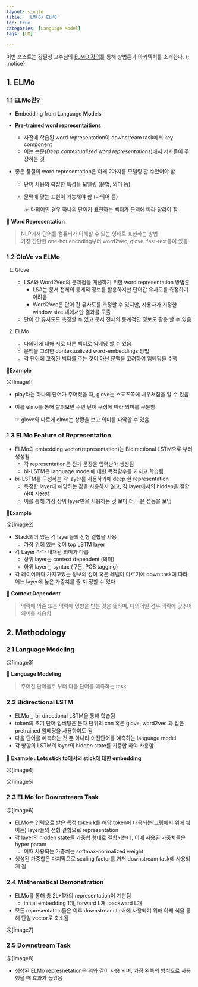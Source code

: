 ```yaml
---
layout: single
title:  'LM(6) ELMO'
toc: true
categories: [Language Model]
tags: [LM]

---
```


이번 포스트는 강필성 교수님의 [ELMO 강의](https://github.com/pilsung-kang/Text-Analytics/blob/master/08%20Seq2Seq%20Learning%20and%20Pre-trained%20Models/08-3_ELMo.pdf)를 통해 방법론과 아키텍처를 소개한다.
{: .notice}

## 1. ELMo

### 1.1 ELMo란?

- **E**mbedding from **L**anguage **Mo**dels

- **Pre-trained word representaitions**

  - 사전에 학습된 word representation이 downstream task에서 key component
  - 이는 논문(*Deep contextualized word representations*)에서 저자들이 주장하는 것

- 좋은 품질의 word representation은 아래 2가지를 모델링 할 수있어야 함

  - 단어 사용의 복잡한 특성을 모델링 (문법, 의미 등)

  - 문맥에 맞는 표현이 가능해야 함 (다의어 등)

    ☞ 다의어인 경우 하나의 단어가 표현하는 벡터가 문맥에 따라 달라야 함 

👀 **Word Representation**

> NLP에서 단어를 컴퓨터가 이해할 수 있는 형태로 표현하는 방법<br>가장 간단한 one-hot encoding부터 word2vec, glove, fast-text등이 있음

### 1.2 GloVe vs ELMo 

1. Glove
   - LSA와 Word2Vec의 문제점을 개선하기 위한 word representation 방법론
     - LSA는 문서 전체의 통계적 정보를 활용하지만 단어간 유사도를 측정하기 어려움
     - Word2Vec은 단어 간 유사도를 측정할 수 있지만, 사용자가 지정한 window size 내에서만 결과를 도출
   - 단어 간 유사도도 측정할 수 있고 문서 전체의 통계적인 정보도 활용 할 수 있음

2. ELMo
   - 다의어에 대해 서로 다른 벡터로 임베딩 할 수 있음
   - 문맥을 고려한 contextualized word-embeddings 방법
   - 각 단어에 고정된 벡터를 주는 것이 아닌 문맥을 고려하여 임베딩을 수행

📍**Example**

😗[Image1]

- play라는 하나의 단어가 주어졌을 때, glove는 스포츠쪽에 치우쳐짐을 알 수 있음

- 이를 elmo를 통해 살펴보면 주변 단어 구성에 따라 의미를 구분함

  ☞ glove와 다르게 elmo는 상황을 보고 의미를 파악할 수 있음

### 1.3 ELMo Feature of Representation

- ELMo의 embedding vector(representation)는 Bidirectional LSTM으로 부터 생성됨
  - 각 representation은 전체 문장을 입력받아 생성됨
  - bi-LSTM은 language model에 대한 목적함수를 가지고 학습됨
- bi-LSTM를 구성하는 각 layer를 사용하기에 deep 한 representation
  - 특정한 layer에 해당하는 값을 사용하지 않고, 각 layer에서의 hidden을 결합하여 사용함
  - 이를 통해 가장 상위 layer만을 사용하는 것 보다 더 나은 성능을 보임

📍**Example**

😗[Image2]

- Stack되어 있는 각 layer들의 선형 결합을 사용
  - 가장 위에 있는 것이 top LSTM layer
- 각 Layer 마다 내재된 의미가 다름
  - 상위 layer는 context dependent (의미)
  - 하위 layer는 syntax (구문, POS tagging)
- 각 레이어마다 가지고있는 정보의 깊이 혹은 레벨이 다르기에 down task에 따라 어느 layer에 높은 가중치를 줄 지 정할 수 있다

👀 **Context Dependent**

> 맥락에 의존 또는 맥락에 영향을 받는 것을 뜻하며, 다의어일 경우 맥락에 맞추어 의미를 사용함

## 2. Methodology

### 2.1 Language Modeling

😗[image3]

👀 **Language Modeling**

> 주어진 단어들로 부터 다음 단어를 예측하는 task

### 2.2 Bidirectional LSTM

- ELMo는 bi-directional LSTM을 통해 학습됨
- token의 초기 단어 임베딩은 문자 단위의 cnn 혹은 glove, word2vec 과 같은 pretrained 임베딩을 사용하여도 됨 
- 다음 단어를 예측하는 것 뿐 아니라 이전단어를 예측하는 language model
- 각 방향의 LSTM의 layer의 hidden state를 가중합 하여 사용함

📍 **Example : Lets stick to에서의 stick에 대한 embedding**

😗[image4]

😗[image5]

### 2.3 ELMo for Downstream Task

😗[image6]

- ELMo는 입력으로 받은 특정 token k를 해당 token에 대응되는(그림에서 위에 쌓이는) layer들의 선형 결합으로 representation
- 각 layer의 hidden state들 가중합 형태로 결합되는데, 이때 사용된 가중치들은 hyper param
  - 이때 사용되는 가중치는 softmax-normalized weight
- 생성된 가중합은 마지막으로 scaling factor를 거쳐 downstream task에 사용되게 됨

### 2.4 Mathematical Demonstration

- ELMo를 통해 총 2L+1개의 representation이 계산됨
  - initial embedding 1개, forward L개, backward L개
- 모든 representation들은 이후 downstream task에 사용되기 위해 아래 식을 통해 단일 vector로 축소됨

😗[image7]

### 2.5 Downstream Task

😗[image8]

- 생성된 ELMo represnetation은 위와 같이 사용 되며, 가장 왼쪽의 방식으로 사용했을 때 효과가 높았음